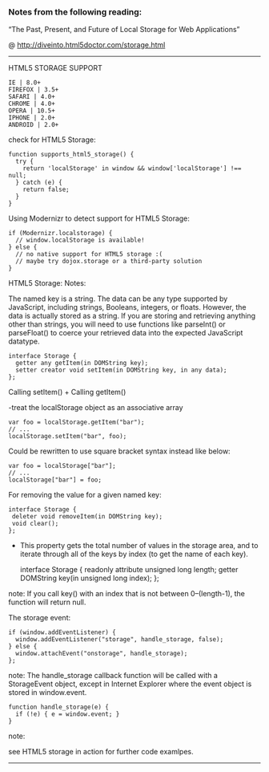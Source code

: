 ### Notes from the following reading:
“The Past, Present, and Future of Local Storage for Web Applications”

@ http://diveinto.html5doctor.com/storage.html

___

HTML5 STORAGE SUPPORT

    IE | 8.0+
    FIREFOX | 3.5+
    SAFARI | 4.0+				
    CHROME | 4.0+
    OPERA | 10.5+
    IPHONE | 2.0+
    ANDROID | 2.0+

check for HTML5 Storage:

    function supports_html5_storage() {
      try {
        return 'localStorage' in window && window['localStorage'] !== null;
      } catch (e) {
        return false;
      }
    }

Using Modernizr to detect support for HTML5 Storage:

    if (Modernizr.localstorage) {
      // window.localStorage is available!
    } else {
      // no native support for HTML5 storage :(
      // maybe try dojox.storage or a third-party solution
    }

HTML5 Storage:
Notes:

The named key is a string. The data can be any type supported by JavaScript, including strings, Booleans, integers, or floats. However, the data is actually stored as a string. If you are storing and retrieving anything other than strings, you will need to use functions like parseInt() or parseFloat() to coerce your retrieved data into the expected JavaScript datatype.

    interface Storage {
      getter any getItem(in DOMString key);
      setter creator void setItem(in DOMString key, in any data);
    };

Calling setItem() +  Calling getItem()

-treat the localStorage object as an associative array

    var foo = localStorage.getItem("bar");
    // ...
    localStorage.setItem("bar", foo);

Could be rewritten to use square bracket syntax instead like below:

    var foo = localStorage["bar"];
    // ...
    localStorage["bar"] = foo;

For removing the value for a given named key:

    interface Storage {
     deleter void removeItem(in DOMString key);
     void clear();
    };

* This property gets the total number of values in the storage area, and to iterate through all of the keys by index (to get the name of each key).

    interface Storage {
      readonly attribute unsigned long length;
      getter DOMString key(in unsigned long index);
    };

note: If you call key() with an index that is not between 0–(length-1), the function will return null.

The storage event:

    if (window.addEventListener) {
      window.addEventListener("storage", handle_storage, false);
    } else {
      window.attachEvent("onstorage", handle_storage);
    };

note: The handle_storage callback function will be called with a StorageEvent object, except in Internet Explorer where the event object is stored in window.event.

    function handle_storage(e) {
      if (!e) { e = window.event; }
    }

note:

see HTML5 storage in action for further code examlpes.
___